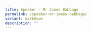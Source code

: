 ```yaml
---
title: Speaker – Mr James Babbage
permalink: /speaker-mr-james-babbage/
variant: markdown
description: ""
---
```

